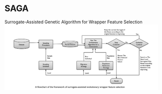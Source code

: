 # SAGA
Surrogate-Assisted Genetic Algorithm for Wrapper Feature Selection
![alt text](https://github.com/Ghaith81/SAGA/blob/master/Flowchart.JPG)

